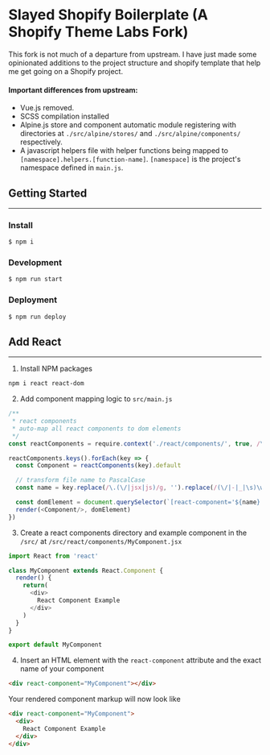 # Slayed Shopify Boilerplate (A Shopify Theme Labs Fork)

This fork is not much of a departure from upstream. I have just made some opinionated additions to the project structure and shopify template that help me get going on a Shopify project.

#### Important differences from upstream:
- Vue.js removed.
- SCSS compilation installed
- Alpine.js store and component automatic module registering with directories at `./src/alpine/stores/` and `./src/alpine/components/` respectively. 
- A javascript helpers file with helper functions being mapped to `[namespace].helpers.[function-name]`. `[namespace]` is the project's namespace defined in `main.js`.


## Getting Started
---

### Install

```bash
$ npm i
```

### Development

```bash
$ npm run start
```

### Deployment

```bash
$ npm run deploy
```

## Add React
---

1. Install NPM packages

```bash
npm i react react-dom
```

2. Add component mapping logic to `src/main.js`

```javascript
/**
 * react components
 * auto-map all react components to dom elements
 */
const reactComponents = require.context('./react/components/', true, /\.(jsx|js)$/)

reactComponents.keys().forEach(key => {
  const Component = reactComponents(key).default

  // transform file name to PascalCase
  const name = key.replace(/\.(\/|jsx|js)/g, '').replace(/(\/|-|_|\s)\w/g, (match) => match.slice(1).toUpperCase()).replace(/^[A-Za-z]/, (match) => match.toUpperCase())

  const domElement = document.querySelector(`[react-component='${name}']`)
  render(<Component/>, domElement)
})
```

3. Create a react components directory and example component in the `/src/` at `/src/react/components/MyComponent.jsx`

```javascript
import React from 'react'

class MyComponent extends React.Component {
  render() {
    return(
      <div>
        React Component Example
      </div>
    )
  }
}

export default MyComponent
```

4. Insert an HTML element with the `react-component` attribute and the exact name of your component
```html
<div react-component="MyComponent"></div>
```

Your rendered component markup will now look like
```html
<div react-component="MyComponent">
  <div>
    React Component Example
  </div>
</div>
```